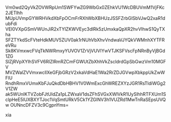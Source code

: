 Vm0wd2QyVkZOVWRpUm1SWFYwZG9WbGx0ZEhkVU1WcDBUVmM1VjFKc2JETlhh
MUpUVmpGYWRHVkdXbFpOCmFrRXhWbXBHUzJSSFZrbGlSbVJwQ2xaR1dubFdi
VEI0VXpGSmVWUnJiR2xTYlZKWVEyc3dlRk5zUmxkaQpXR2hvVlhwS1QyTXha
SFZTYkdScFVteHdkMUV5ZUV0ak1rNUhVbXhvVndwaVJYQkVWMnhXYTFReVRu
Sk8KVmxwcFVqTkNWRmxyYUVOV1ZrVjVUVlYwVTJKSFVscFpNRnByVjBGd1ZG
SlZjRVpXYlhSVFV6RlZlRmRZCmFGWUtZbXhhVkZscldrdGpSbGwzVm10MGFV
MVZWalZVVmxwcllXeGFjbGRzV2xkaVdHaE1Wa2RrZDJGVwpXbkppUkZwWFlU
RndhRmxVUmxKbFJuQkdDbHBHV1V0WmExcGhWREZXYzJGR1RsTldiWGg2V1ZW
ak5WUnIKTVZobFJtUldZa1pLZWxaV1dsZFhSVGxXWlVkR1UySlhhRTFXUm1S
clpHeE5lUXBXYTJoc1VqSmtURkV5Ck1YZGlNV3h1VUZRd1MwTnRaSEpsUVQw
OUNncDFZV3c9CgpnYms=

xia